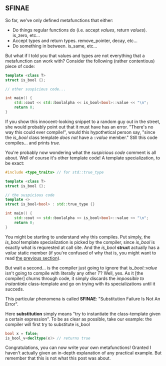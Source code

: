 ## SFINAE

So far, we've only defined metafunctions that either:

* Do things regular functions do (i.e. accept *values*, return *values*).
  is_zero, etc...
* Accept types and return types.
  remove_pointer, decay, etc...
* Do something in between.
  is_same, etc...

But what if I told you that values and types are not everything that a metafunction can work with? Consider the following (rather contentious) piece of code:

``` cpp
template <class T>
struct is_bool {};

// other suspicious code...

int main() {
    std::cout << std::boolalpha << is_bool<bool>::value << "\n";
    return 0;
}
```

If you show this innocent-looking snippet to a random guy out in the street, she would probably point out that it must have has an error. "There's no way this could ever compile!", would this hypothetical person say, "since the *is_bool* class template *does not* have a *::value* member."
Still this code compiles... and prints *true*.

You're probably now wondering what the *suspicious code* comment is all about. Well of course it's other template code! A template specialization, to be exact:

```cpp
#include <type_traits> // for std::true_type

template <class T>
struct is_bool {};

// the suspicious code
template <>
struct is_bool<bool> : std::true_type {}

int main() {
    std::cout << std::boolalpha << is_bool<bool>::value << "\n";
    return 0;
}
```

You might be starting to understand why this compiles. Put simply, the *is_bool<bool>* template specialization is picked by the compiler, since *is_bool<bool>* is exactly what is requrested at call site. And the *is_bool<bool>* **struct** actually has a *value* static member (if you're confused of why that is, you might want to read [the previous section](#Making-metafunctions-more-readable)).

But wait a second... is the compiler just going to ignore that *is_bool<T>::value* isn't going to compile with literally any other *T*? Well, yes. As it [the compiler] churns through code, it simply discards the *impossible to instantiate* class-template and go on trying with its specializations until it succeds.

This particular phenomena is called **SFINAE**: "Substitution Failure Is Not An Error".

Here **substitution** simply means "try to instantiate the class-template given a certain expression". To be as clear as possible, take our example: the compiler will first try to substitute is_bool<T>

```cpp
bool x = false;
is_bool_v<decltype(x)> // returns true
```

Congratulations, you can now write your own metafunctions! Granted I haven't actually given an in-depth explanation of any practical example. But remember that this is not what this post was about.
